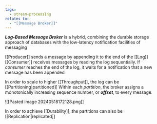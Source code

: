 ```yaml
---
tags:
  - stream-processing
relates to:
  - "[[Message Broker]]"
---
```

***Log-Based Message Broker*** is a hybrid, combining the durable storage approach of databases with the low-latency notification facilities of messaging

[[Producer]] sends a message by appending it to the end of the [[Log]]
[[Consumer]] receives messages by reading the log sequentially. If *consumer* reaches the end of the log, it waits for a notification that a new message has been appended

In order to scale to higher [[Throughput]], the log can be [[Partitioning|partitioned]]
Within each *partition*, the broker assigns a monotonically increasing sequence number, or ***offset***, to every message.

![[Pasted image 20240518172128.png]]

In order to achieve [[Durability]], the partitions can also be [[Replication|replicated]]